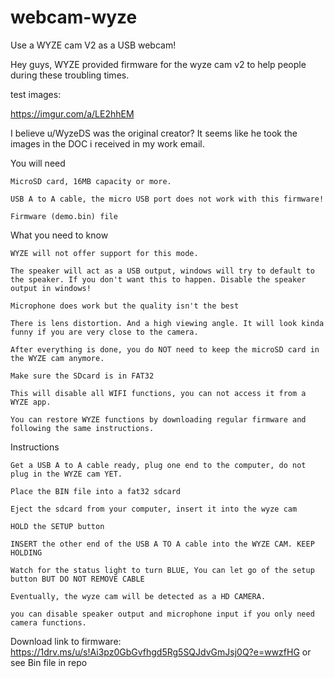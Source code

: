 # webcam-wyze

Use a WYZE cam V2 as a USB webcam!

Hey guys, WYZE provided firmware for the wyze cam v2 to help people during these troubling times.

test images:

https://imgur.com/a/LE2hhEM

I believe u/WyzeDS was the original creator? It seems like he took the images in the DOC i received in my work email.

You will need

    MicroSD card, 16MB capacity or more.

    USB A to A cable, the micro USB port does not work with this firmware!

    Firmware (demo.bin) file

What you need to know

    WYZE will not offer support for this mode.

    The speaker will act as a USB output, windows will try to default to the speaker. If you don't want this to happen. Disable the speaker output in windows!

    Microphone does work but the quality isn't the best

    There is lens distortion. And a high viewing angle. It will look kinda funny if you are very close to the camera.

    After everything is done, you do NOT need to keep the microSD card in the WYZE cam anymore.

    Make sure the SDcard is in FAT32

    This will disable all WIFI functions, you can not access it from a WYZE app.

    You can restore WYZE functions by downloading regular firmware and following the same instructions.

Instructions

    Get a USB A to A cable ready, plug one end to the computer, do not plug in the WYZE cam YET.

    Place the BIN file into a fat32 sdcard

    Eject the sdcard from your computer, insert it into the wyze cam

    HOLD the SETUP button

    INSERT the other end of the USB A TO A cable into the WYZE CAM. KEEP HOLDING

    Watch for the status light to turn BLUE, You can let go of the setup button BUT DO NOT REMOVE CABLE

    Eventually, the wyze cam will be detected as a HD CAMERA.

    you can disable speaker output and microphone input if you only need camera functions.

Download link to firmware: https://1drv.ms/u/s!Ai3pz0GbGvfhgd5Rg5SQJdvGmJsj0Q?e=wwzfHG  or see Bin file in repo
